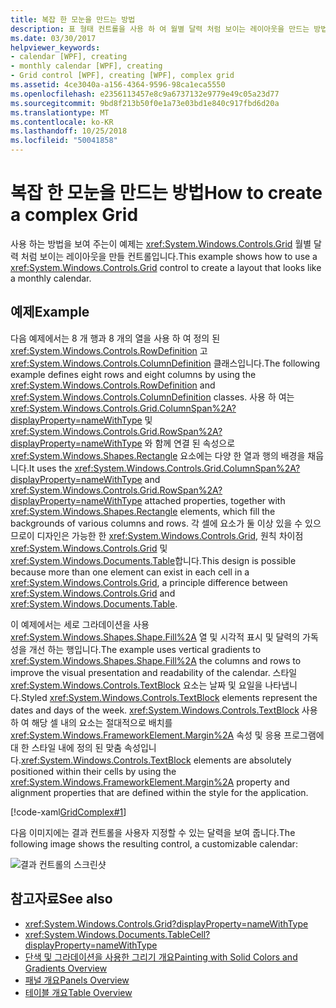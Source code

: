 ```yaml
---
title: 복잡 한 모눈을 만드는 방법
description: 표 형태 컨트롤을 사용 하 여 월별 달력 처럼 보이는 레이아웃을 만드는 방법의 예입니다.
ms.date: 03/30/2017
helpviewer_keywords:
- calendar [WPF], creating
- monthly calendar [WPF], creating
- Grid control [WPF], creating [WPF], complex grid
ms.assetid: 4ce3040a-a156-4364-9596-98ca1eca5550
ms.openlocfilehash: e2356113457e8c9a6737132e9779e49c05a23d77
ms.sourcegitcommit: 9bd8f213b50f0e1a73e03bd1e840c917fbd6d20a
ms.translationtype: MT
ms.contentlocale: ko-KR
ms.lasthandoff: 10/25/2018
ms.locfileid: "50041858"
---
```

# <a name="how-to-create-a-complex-grid"></a><span data-ttu-id="a331b-103">복잡 한 모눈을 만드는 방법</span><span class="sxs-lookup"><span data-stu-id="a331b-103">How to create a complex Grid</span></span>

<span data-ttu-id="a331b-104">사용 하는 방법을 보여 주는이 예제는 <xref:System.Windows.Controls.Grid> 월별 달력 처럼 보이는 레이아웃을 만들 컨트롤입니다.</span><span class="sxs-lookup"><span data-stu-id="a331b-104">This example shows how to use a <xref:System.Windows.Controls.Grid> control to create a layout that looks like a monthly calendar.</span></span>

## <a name="example"></a><span data-ttu-id="a331b-105">예제</span><span class="sxs-lookup"><span data-stu-id="a331b-105">Example</span></span>

<span data-ttu-id="a331b-106">다음 예제에서는 8 개 행과 8 개의 열을 사용 하 여 정의 된 <xref:System.Windows.Controls.RowDefinition> 고 <xref:System.Windows.Controls.ColumnDefinition> 클래스입니다.</span><span class="sxs-lookup"><span data-stu-id="a331b-106">The following example defines eight rows and eight columns by using the <xref:System.Windows.Controls.RowDefinition> and <xref:System.Windows.Controls.ColumnDefinition> classes.</span></span> <span data-ttu-id="a331b-107">사용 하 여는 <xref:System.Windows.Controls.Grid.ColumnSpan%2A?displayProperty=nameWithType> 및 <xref:System.Windows.Controls.Grid.RowSpan%2A?displayProperty=nameWithType> 와 함께 연결 된 속성으로 <xref:System.Windows.Shapes.Rectangle> 요소에는 다양 한 열과 행의 배경을 채웁니다.</span><span class="sxs-lookup"><span data-stu-id="a331b-107">It uses the <xref:System.Windows.Controls.Grid.ColumnSpan%2A?displayProperty=nameWithType> and <xref:System.Windows.Controls.Grid.RowSpan%2A?displayProperty=nameWithType> attached properties, together with <xref:System.Windows.Shapes.Rectangle> elements, which fill the backgrounds of various columns and rows.</span></span> <span data-ttu-id="a331b-108">각 셀에 요소가 둘 이상 있을 수 있으므로이 디자인은 가능한 한 <xref:System.Windows.Controls.Grid>, 원칙 차이점 <xref:System.Windows.Controls.Grid> 및 <xref:System.Windows.Documents.Table>합니다.</span><span class="sxs-lookup"><span data-stu-id="a331b-108">This design is possible because more than one element can exist in each cell in a <xref:System.Windows.Controls.Grid>, a principle difference between <xref:System.Windows.Controls.Grid> and <xref:System.Windows.Documents.Table>.</span></span>

<span data-ttu-id="a331b-109">이 예제에서는 세로 그라데이션을 사용 <xref:System.Windows.Shapes.Shape.Fill%2A> 열 및 시각적 표시 및 달력의 가독성을 개선 하는 행입니다.</span><span class="sxs-lookup"><span data-stu-id="a331b-109">The example uses vertical gradients to <xref:System.Windows.Shapes.Shape.Fill%2A> the columns and rows to improve the visual presentation and readability of the calendar.</span></span> <span data-ttu-id="a331b-110">스타일 <xref:System.Windows.Controls.TextBlock> 요소는 날짜 및 요일을 나타냅니다.</span><span class="sxs-lookup"><span data-stu-id="a331b-110">Styled <xref:System.Windows.Controls.TextBlock> elements represent the dates and days of the week.</span></span> <span data-ttu-id="a331b-111"><xref:System.Windows.Controls.TextBlock> 사용 하 여 해당 셀 내의 요소는 절대적으로 배치를 <xref:System.Windows.FrameworkElement.Margin%2A> 속성 및 응용 프로그램에 대 한 스타일 내에 정의 된 맞춤 속성입니다.</span><span class="sxs-lookup"><span data-stu-id="a331b-111"><xref:System.Windows.Controls.TextBlock> elements are absolutely positioned within their cells by using the <xref:System.Windows.FrameworkElement.Margin%2A> property and alignment properties that are defined within the style for the application.</span></span>

[!code-xaml[GridComplex#1](../../../../samples/snippets/csharp/VS_Snippets_Wpf/GridComplex/CS/default.xaml#1)]

<span data-ttu-id="a331b-112">다음 이미지에는 결과 컨트롤을 사용자 지정할 수 있는 달력을 보여 줍니다.</span><span class="sxs-lookup"><span data-stu-id="a331b-112">The following image shows the resulting control, a customizable calendar:</span></span>

![결과 컨트롤의 스크린샷](./media/how-to-create-a-complex-grid/wpf-manual-calendar.png)

## <a name="see-also"></a><span data-ttu-id="a331b-114">참고자료</span><span class="sxs-lookup"><span data-stu-id="a331b-114">See also</span></span>

- <xref:System.Windows.Controls.Grid?displayProperty=nameWithType>
- <xref:System.Windows.Documents.TableCell?displayProperty=nameWithType>
- [<span data-ttu-id="a331b-115">단색 및 그라데이션을 사용한 그리기 개요</span><span class="sxs-lookup"><span data-stu-id="a331b-115">Painting with Solid Colors and Gradients Overview</span></span>](../graphics-multimedia/painting-with-solid-colors-and-gradients-overview.md)
- [<span data-ttu-id="a331b-116">패널 개요</span><span class="sxs-lookup"><span data-stu-id="a331b-116">Panels Overview</span></span>](panels-overview.md)
- [<span data-ttu-id="a331b-117">테이블 개요</span><span class="sxs-lookup"><span data-stu-id="a331b-117">Table Overview</span></span>](../advanced/table-overview.md)